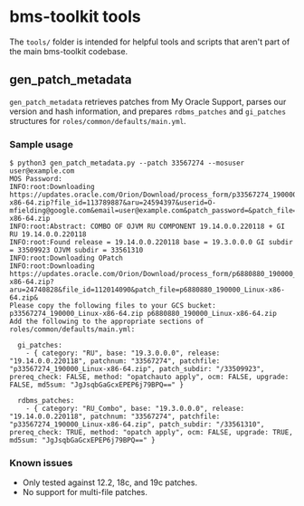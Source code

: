# bms-toolkit tools

The `tools/` folder is intended for helpful tools and scripts that aren't
part of the main bms-toolkit codebase.

## gen_patch_metadata

`gen_patch_metadata` retrieves patches from My Oracle Support, parses our
version and hash information, and prepares `rdbms_patches` and `gi_patches`
structures for `roles/common/defaults/main.yml`.

### Sample usage

```
$ python3 gen_patch_metadata.py --patch 33567274 --mosuser user@example.com
MOS Password:
INFO:root:Downloading https://updates.oracle.com/Orion/Download/process_form/p33567274_190000_Linux-x86-64.zip?file_id=113789887&aru=24594397&userid=O-mfielding@google.com&email=user@example.com&patch_password=&patch_file=p33567274_190000_Linux-x86-64.zip
INFO:root:Abstract: COMBO OF OJVM RU COMPONENT 19.14.0.0.220118 + GI RU 19.14.0.0.220118
INFO:root:Found release = 19.14.0.0.220118 base = 19.3.0.0.0 GI subdir = 33509923 OJVM subdir = 33561310
INFO:root:Downloading OPatch
INFO:root:Downloading https://updates.oracle.com/Orion/Download/process_form/p6880880_190000_Linux-x86-64.zip?aru=24740828&file_id=112014090&patch_file=p6880880_190000_Linux-x86-64.zip&
Please copy the following files to your GCS bucket: p33567274_190000_Linux-x86-64.zip p6880880_190000_Linux-x86-64.zip
Add the following to the appropriate sections of roles/common/defaults/main.yml:

  gi_patches:
    - { category: "RU", base: "19.3.0.0.0", release: "19.14.0.0.220118", patchnum: "33567274", patchfile: "p33567274_190000_Linux-x86-64.zip", patch_subdir: "/33509923", prereq_check: FALSE, method: "opatchauto apply", ocm: FALSE, upgrade: FALSE, md5sum: "JgJsqbGaGcxEPEP6j79BPQ==" }

  rdbms_patches:
    - { category: "RU_Combo", base: "19.3.0.0.0", release: "19.14.0.0.220118", patchnum: "33567274", patchfile: "p33567274_190000_Linux-x86-64.zip", patch_subdir: "/33561310", prereq_check: TRUE, method: "opatch apply", ocm: FALSE, upgrade: TRUE, md5sum: "JgJsqbGaGcxEPEP6j79BPQ==" }
```

### Known issues

* Only tested against 12.2, 18c, and 19c patches.
* No support for multi-file patches.
